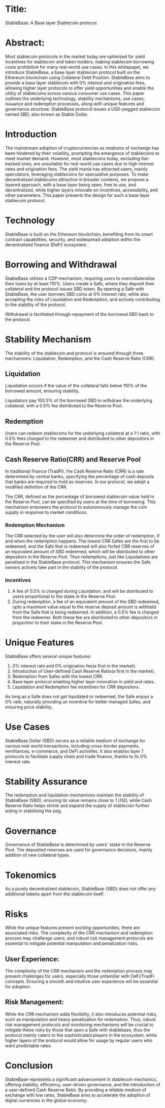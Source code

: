# Title:
StableBase: A Base layer Stablecoin protocol.

# Abstract:
Most stablecoin protocols in the market today are optimized for yield incentives for stablecoin and token holders, making stablecoin borrowing costs prohibitive for many real-world use cases. In this whitepaper, we introduce StableBase, a base layer stablecoin protocol built on the Ethereum blockchain using Collateral Debt Position. StableBase aims to provide a base layer stablecoin with 0% interest and origination fees, allowing higher layer protocols to offer yield opportunities and enable the utility of stablecoins across various consumer use cases. This paper outlines the underlying technology, stability mechanisms, use cases, issuance and redemption processes, along with unique features and governance structure. StableBase protocol issues a USD-pegged stablecoin named SBD, also known as Stable Dollar.

# Introduction
The mainstream adoption of cryptocurrencies as mediums of exchange has been hindered by their volatility, prompting the emergence of stablecoins to meet market demand. However, most stablecoins today, excluding fiat-backed ones, are unsuitable for real-world use cases due to high interest rates and origination fees. The yield mania has attracted users, mainly speculators, leveraging stablecoins for speculative purposes. To make decentralized stablecoins attractive in broader contexts, we propose a layered approach, with a base layer being open, free to use, and decentralized, while higher layers innovate on incentives, accessibility, and other parameters. This paper presents the design for such a base layer stablecoin protocol.

# Technology
StableBase is built on the Ethereum blockchain, benefiting from its smart contract capabilities, security, and widespread adoption within the decentralized finance (DeFi) ecosystem.

# Borrowing and Withdrawal
StableBase utilizes a CDP mechanism, requiring users to overcollateralize their loans by at least 110%. Users create a Safe, where they deposit their collateral and the protocol issues SBD token. By opening a Safe with StableBase, the user borrows SBD coins at 0% interest rate, while also accepting the risks of Liquidation and Redemption, and actively contributing to the stability of the protocol.

Withdrawal is facilitated through repayment of the borrowed SBD back to the protocol.

# Stability Mechanism
The stability of the stablecoin and protocol is ensured through three mechanisms: Liquidation, Redemption, and the Cash Reserve Ratio (CRR).

## Liquidation
Liquidation occurs if the value of the collateral falls below 110% of the borrowed amount, ensuring stability.

Liquidators pay 100.5% of the borrowed SBD to withdraw the underlying collateral, with a 0.5% fee distributed to the Reserve Pool.

## Redemption
Users can redeem stablecoins for the underlying collateral at a 1:1 ratio, with 0.5% fees charged to the redeemer and distributed to other depositors in the Reserve Pool.

## Cash Reserve Ratio(CRR) and Reserve Pool
In traditional finance (TradFi), the Cash Reserve Ratio (CRR) is a rate determined by central banks, specifying the percentage of cash deposits that banks are required to hold as reserves. In our protocol, we adopt a modified definition of the CRR.

The CRR, defined as the percentage of borrowed stablecoin value held in the Reserve Pool, can be specified by users at the time of borrowing. This mechanism empowers the protocol to autonomously manage the coin supply in response to market conditions.

### Redemption Mechanism
The CRR selected by the user will also determine the order of redemption, if and when the redemption happens. The lowest CRR Safes are the first to be redeemed, and the Safe that is redeemed will also forfeit CRR reserves of an equivalent amount of SBD redeemed, which will be distributed to other depositors in the Reserve Pool. Thus redemptions, just like Liquidations are penalised in the StableBase protocol. This mechanism ensures the Safe owners actively take part in the stability of the protocol.

### Incentives
1. A fee of 0.5% is charged during Liquidation, and will be distributed to users proportional to the stake in the Reserve Pool.
2. During redemption, a fee of an equivalent amount of the SBD redeemed, upto a maximum value equal to the reserve deposit amount is withheld from the Safe that is being redeemed. In addition, a 0.5% fee is charged from the redeemer. Both these fee are distributed to other depositors in proportion to their stake in the Reserve Pool.

# Unique Features
StableBase offers several unique features:

1. 0% interest rate and 0% origination fee(a first in the market).
2. Introduction of User-defined Cash Reserve Ratio(a first in the market).
3. Redemption from Safes with the lowest CRR.
4. Base layer protocol enabling higher layer innovation in yield and rates.
5. Liquidation and Redemption fee incentives for CRR depositors.

As long as a Safe does not get liquidated or redeemed, the Safe enjoys a 0% rate, naturally providing an incentive for better managed Safes, and ensuring price stability.

# Use Cases
StableBase Dollar (SBD) serves as a reliable medium of exchange for various real-world transactions, including cross-border payments, remittances, e-commerce, and DeFi activities. It also enables layer 1 protocols to facilitate supply chain and trade finance, thanks to its 0% interest rate.

# Stability Assurance
The redemption and liquidation mechanisms maintain the stability of StableBase (SBD), ensuring its value remains close to 1 USD, while Cash Reserve Ratio helps shrink and expand the supply of stablecoin further aiding in stabilising the peg.

# Governance
Governance of StableBase is determined by users' stake in the Reserve Pool. The deposited reserves are used for governance decisions, mainly addition of new collateral types.

# Tokenomics
As a purely decentralized stablecoin, StableBase (SBD) does not offer any additional tokens apart from the stablecoin itself.

# Risks
While the unique features present exciting opportunities, there are associated risks. The complexity of the CRR mechanism and redemption process may challenge users, and robust risk management protocols are essential to mitigate potential manipulation and penalization risks.

## User Experience: 
The complexity of the CRR mechanism and the redemption process may present challenges for users, especially those unfamiliar with DeFi/TradFi concepts. Ensuring a smooth and intuitive user experience will be essential for adoption.

## Risk Management: 
While the CRR mechanism adds flexibility, it also introduces potential risks, such as manipulation and heavy penalization for redemption. Thus, robust risk management protocols and monitoring mechanisms will be crucial to mitigate these risks by those that open a Safe with stablebase, thus the protocol mainly caters to the sophisticated players in the ecosystem, while higher layers of the protocol would allow for usage by regular users who want predictable rates.

# Conclusion
StableBase represents a significant advancement in stablecoin mechanics, offering stability, efficiency, user-driven governance, and the introduction of a user-defined Cash Reserve Ratio. By providing a reliable medium of exchange with low rates, StableBase aims to accelerate the adoption of digital currencies in the global economy.
